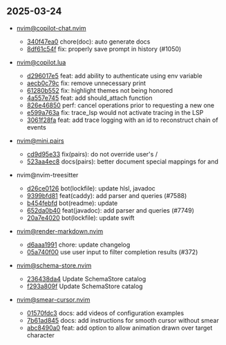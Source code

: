 ## 2025-03-24

* nvim@copilot-chat.nvim
  - [340f47ea0](https://github.com/CopilotC-Nvim/CopilotChat.nvim/commit/340f47ea089758beb408bf4acbe0ce61b7111aea) chore(doc): auto generate docs
  - [8df61c54f](https://github.com/CopilotC-Nvim/CopilotChat.nvim/commit/8df61c54fac227d82d8b747ab37259b250fa967a) fix: properly save prompt in history (#1050)

* nvim@copilot.lua
  - [d296017e5](https://github.com/zbirenbaum/copilot.lua/commit/d296017e588215df3f7b5796d1172f0d690fa13c) feat: add ability to authenticate using env variable
  - [aecb0c79c](https://github.com/zbirenbaum/copilot.lua/commit/aecb0c79c76459227c0c69b50f73e75af1c61f9b) fix: remove unnecessary print
  - [61280b552](https://github.com/zbirenbaum/copilot.lua/commit/61280b5526992e8134381a1953346d20d668a99d) fix: highlight themes not being honored
  - [4a557e745](https://github.com/zbirenbaum/copilot.lua/commit/4a557e74514fd5918e8aabb55b8cfd10535a9a33) feat: add should_attach function
  - [826e46850](https://github.com/zbirenbaum/copilot.lua/commit/826e46850ce0c33e39bcd78e474bc993d8e0fa84) perf: cancel operations prior to requesting a new one
  - [e599a763a](https://github.com/zbirenbaum/copilot.lua/commit/e599a763ab5a2da1ccd720c830df5c6b75bf642c) fix: trace_lsp would not activate tracing in the LSP
  - [3061f28fa](https://github.com/zbirenbaum/copilot.lua/commit/3061f28fa1d83b78f05d41aa1b413bb1f9096c3d) feat: add trace logging with an id to reconstruct chain of events

* nvim@mini.pairs
  - [cd9d95e33](https://github.com/echasnovski/mini.pairs/commit/cd9d95e33645781f86ca5ffe0a6885a22d59f127) fix(pairs): do not override user's <CR>/<BS>
  - [523aa4ec8](https://github.com/echasnovski/mini.pairs/commit/523aa4ec8ab395acfba19b9d79a8c89d6e199c7b) docs(pairs): better document special mappings for <BS> and <CR>

* nvim@nvim-treesitter
  - [d26ce0126](https://github.com/nvim-treesitter/nvim-treesitter/commit/d26ce0126694283cf32bf1f4192ef37ef404c037) bot(lockfile): update hlsl, javadoc
  - [9399bfd81](https://github.com/nvim-treesitter/nvim-treesitter/commit/9399bfd816f7193b6fa801169f6a907afdd66e5c) feat(caddy): add parser and queries (#7588)
  - [b454febfd](https://github.com/nvim-treesitter/nvim-treesitter/commit/b454febfd98b114d43dd5a991093ab724a54b8ab) bot(readme): update
  - [652da0b40](https://github.com/nvim-treesitter/nvim-treesitter/commit/652da0b40f556c1772904a82ee5800f41a1ba9f8) feat(javadoc): add parser and queries (#7749)
  - [20a7e4020](https://github.com/nvim-treesitter/nvim-treesitter/commit/20a7e40203dab3454686e057adecd805f3d6d334) bot(lockfile): update swift

* nvim@render-markdown.nvim
  - [d6aaa1991](https://github.com/MeanderingProgrammer/render-markdown.nvim/commit/d6aaa19913415c653fa38aead4d9867628394510) chore: update changelog
  - [05a740f00](https://github.com/MeanderingProgrammer/render-markdown.nvim/commit/05a740f0049738f4e4a59c6c45519a8ac445a49f) use user input to filter completion results (#372)

* nvim@schema-store.nvim
  - [236438da4](https://github.com/b0o/SchemaStore.nvim/commit/236438da47cafc39b15d2017a229a6613c581055) Update SchemaStore catalog
  - [f293a809f](https://github.com/b0o/SchemaStore.nvim/commit/f293a809fc93e972fcc71fde473f55606cadb091) Update SchemaStore catalog

* nvim@smear-cursor.nvim
  - [01570fdc3](https://github.com/sphamba/smear-cursor.nvim/commit/01570fdc358979678380ff8704184307e87d8a29) docs: add videos of configuration examples
  - [7b61ad845](https://github.com/sphamba/smear-cursor.nvim/commit/7b61ad845bffff1e945fd28767992c4a389573c3) docs: add instructions for smooth cursor without smear
  - [abc8490a0](https://github.com/sphamba/smear-cursor.nvim/commit/abc8490a00f91e513c5b97bc08d2f11dc62e13e7) feat: add option to allow animation drawn over target character